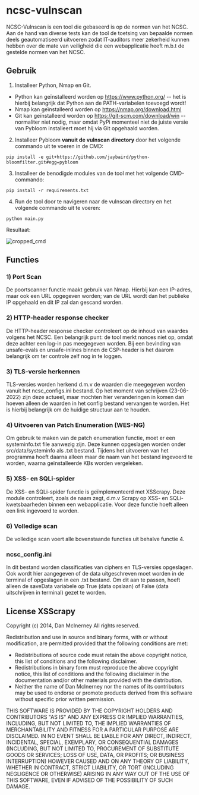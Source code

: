 # ncsc-vulnscan
NCSC-Vulnscan is een tool die gebaseerd is op de normen van het NCSC. Aan de hand van diverse tests kan de tool de toetsing van bepaalde normen deels geautomatiseerd uitvoeren zodat IT-auditors meer zekerheid kunnen hebben over de mate van veiligheid die een webapplicatie heeft m.b.t de gestelde normen van het NCSC.

## Gebruik
  1) Installeer Python, Nmap en Git. 
  - Python kan geïnstalleerd worden op https://www.python.org/ -- het is hierbij belangrijk dat Python aan de PATH-variabelen toevoegd wordt!
  - Nmap kan geïnstalleerd worden op https://nmap.org/download.html
  - Git kan geïnstalleerd worden op https://git-scm.com/download/win -- normaliter niet nodig, maar omdat PyPi momenteel niet de juiste versie van Pybloom installeert moet hij via Git opgehaald worden.
  2) Installeer Pybloom **vanuit de vulnscan directory** door het volgende commando uit te voeren in de CMD:
  ```shell
  pip install -e git+https://github.com/jaybaird/python-bloomfilter.git#egg=pybloom
  ```
  3) Installeer de benodigde modules van de tool met het volgende CMD-commando:
  ```shell
  pip install -r requirements.txt
  ```
  4) Run de tool door te navigeren naar de vulnscan directory en het volgende commando uit te voeren:
  ```shell
  python main.py
  ```
  Resultaat:
  
 ![cropped_cmd](https://user-images.githubusercontent.com/43985189/175276700-b2171106-4a18-4da1-9327-a209b0fe9c91.png)
 
## Functies
### 1) Port Scan
De poortscanner functie maakt gebruik van Nmap. Hierbij kan een IP-adres, maar ook een URL opgegeven worden; van de URL wordt dan het publieke IP opgehaald en dit IP zal dan gescand worden.

### 2) HTTP-header response checker
De HTTP-header response checker controleert op de inhoud van waardes volgens het NCSC. Een belangrijk punt: de tool merkt nonces niet op, omdat deze achter een log-in pas meegegeven worden. Bij een bevinding van unsafe-evals en unsafe-inlines binnen de CSP-header is het daarom belangrijk om ter controle zelf nog in te loggen.

### 3) TLS-versie herkennen
TLS-versies worden herkend d.m.v de waarden die meegegeven worden vanuit het ncsc_configs.ini bestand. Op het moment van schrijven (23-06-2022) zijn deze actueel, maar mochten hier veranderingen in komen dan hoeven alleen de waarden in het config bestand vervangen te worden. Het is hierbij belangrijk om de huidige structuur aan te houden.
 
### 4) Uitvoeren van Patch Enumeration (WES-NG)
Om gebruik te maken van de patch enumeration functie, moet er een systeminfo.txt file aanwezig zijn. Deze kunnen opgeslagen worden onder src/data/systeminfo als .txt bestand. Tijdens het uitvoeren van het programma hoeft daarna alleen maar de naam van het bestand ingevoerd te worden, waarna geïnstalleerde KBs worden vergeleken.

### 5) XSS- en SQLi-spider
De XSS- en SQLi-spider functie is geïmplementeerd met XSScrapy. Deze module controleert, zoals de naam zegt, d.m.v Scrapy op XSS- en SQLi-kwetsbaarheden binnen een webapplicatie. Voor deze functie hoeft alleen een link ingevoerd te worden.

### 6) Volledige scan
De volledige scan voert alle bovenstaande functies uit behalve functie 4.

### ncsc_config.ini
In dit bestand worden classificaties van ciphers en TLS-versies opgeslagen. Ook wordt hier aangegeven of de data uitgeschreven moet worden in de terminal of opgeslagen in een .txt bestand. Om dit aan te passen, hoeft alleen de saveData variabele op True (data opslaan) of False (data uitschrijven in terminal) gezet te worden.

License XSScrapy
-------

Copyright (c) 2014, Dan McInerney
All rights reserved.

Redistribution and use in source and binary forms, with or without
modification, are permitted provided that the following conditions are met:
* Redistributions of source code must retain the above copyright notice, this list of conditions and the following disclaimer.
* Redistributions in binary form must reproduce the above copyright notice, this list of conditions and the following disclaimer in the documentation and/or other materials provided with the distribution.
* Neither the name of Dan McInerney nor the names of its contributors may be used to endorse or promote products derived from this software without specific prior written permission.

THIS SOFTWARE IS PROVIDED BY THE COPYRIGHT HOLDERS AND CONTRIBUTORS "AS IS" AND
ANY EXPRESS OR IMPLIED WARRANTIES, INCLUDING, BUT NOT LIMITED TO, THE IMPLIED
WARRANTIES OF MERCHANTABILITY AND FITNESS FOR A PARTICULAR PURPOSE ARE
DISCLAIMED. IN NO EVENT SHALL <COPYRIGHT HOLDER> BE LIABLE FOR ANY
DIRECT, INDIRECT, INCIDENTAL, SPECIAL, EXEMPLARY, OR CONSEQUENTIAL DAMAGES
(INCLUDING, BUT NOT LIMITED TO, PROCUREMENT OF SUBSTITUTE GOODS OR SERVICES;
LOSS OF USE, DATA, OR PROFITS; OR BUSINESS INTERRUPTION) HOWEVER CAUSED AND
ON ANY THEORY OF LIABILITY, WHETHER IN CONTRACT, STRICT LIABILITY, OR TORT
(INCLUDING NEGLIGENCE OR OTHERWISE) ARISING IN ANY WAY OUT OF THE USE OF THIS
SOFTWARE, EVEN IF ADVISED OF THE POSSIBILITY OF SUCH DAMAGE.
